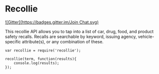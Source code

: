 # Recollie
[![Gitter](https://badges.gitter.im/Join Chat.svg)](https://gitter.im/roymcfarland/recollie?utm_source=badge&utm_medium=badge&utm_campaign=pr-badge&utm_content=badge)

This recollie API allows you to tap into a list of car, drug, food, and product safety recalls. Recalls are searchable by keyword, issuing agency, vehicle-specific attribute(s), or any combination of these.

```
var recollie = require('recollie');

recollie(term, function(results){
	console.log(results);
});
```
